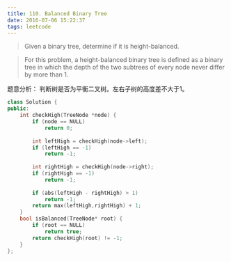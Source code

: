 ```yaml
---
title: 110. Balanced Binary Tree
date: 2016-07-06 15:22:37
tags: leetcode
---
```


>Given a binary tree, determine if it is height-balanced.

>For this problem, a height-balanced binary tree is defined as a binary tree in which the depth of the two subtrees of every node never differ by more than 1.

题意分析：
判断树是否为平衡二叉树。左右子树的高度差不大于1。

```c++
class Solution {
public:
    int checkHigh(TreeNode *node) {
        if (node == NULL)
            return 0;
        
        int leftHigh = checkHigh(node->left);
        if (leftHigh == -1)
            return -1;
        
        int rightHigh = checkHigh(node->right);
        if (rightHigh == -1)
            return -1;
        
        if (abs(leftHigh - rightHigh) > 1)
            return -1;
        return max(leftHigh,rightHigh) + 1;
    }
    bool isBalanced(TreeNode* root) {
        if (root == NULL)
            return true;
        return checkHigh(root) != -1;
    }
};
```